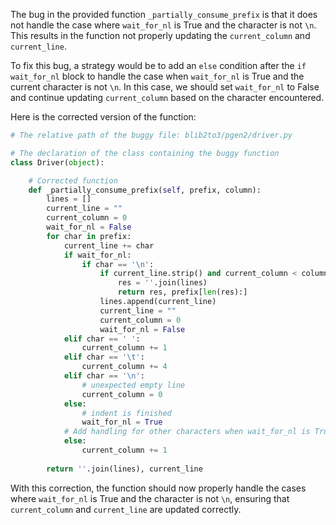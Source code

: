 The bug in the provided function `_partially_consume_prefix` is that it does not handle the case where `wait_for_nl` is True and the character is not `\n`. This results in the function not properly updating the `current_column` and `current_line`.

To fix this bug, a strategy would be to add an `else` condition after the `if wait_for_nl` block to handle the case when `wait_for_nl` is True and the current character is not `\n`. In this case, we should set `wait_for_nl` to False and continue updating `current_column` based on the character encountered.

Here is the corrected version of the function:

```python
# The relative path of the buggy file: blib2to3/pgen2/driver.py

# The declaration of the class containing the buggy function
class Driver(object):

    # Corrected function
    def _partially_consume_prefix(self, prefix, column):
        lines = []
        current_line = ""
        current_column = 0
        wait_for_nl = False
        for char in prefix:
            current_line += char
            if wait_for_nl:
                if char == '\n':
                    if current_line.strip() and current_column < column:
                        res = ''.join(lines)
                        return res, prefix[len(res):]
                    lines.append(current_line)
                    current_line = ""
                    current_column = 0
                    wait_for_nl = False
            elif char == ' ':
                current_column += 1
            elif char == '\t':
                current_column += 4
            elif char == '\n':
                # unexpected empty line
                current_column = 0
            else:
                # indent is finished
                wait_for_nl = True
            # Add handling for other characters when wait_for_nl is True
            else:
                current_column += 1
                
        return ''.join(lines), current_line
```

With this correction, the function should now properly handle the cases where `wait_for_nl` is True and the character is not `\n`, ensuring that `current_column` and `current_line` are updated correctly.